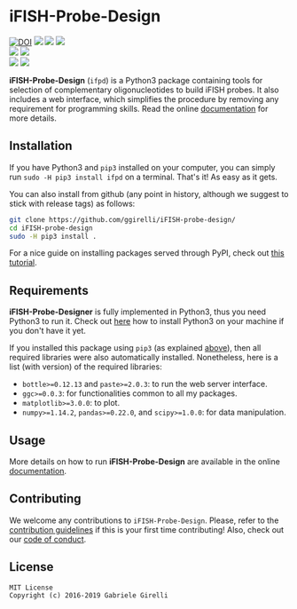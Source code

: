 # iFISH-Probe-Design

[![DOI](https://zenodo.org/badge/143724120.svg)](https://zenodo.org/badge/latestdoi/143724120) ![](https://img.shields.io/librariesio/github/ggirelli/ifish-probe-design.svg?style=flat) ![](https://img.shields.io/github/license/ggirelli/ifish-probe-design.svg?style=flat) ![](https://img.shields.io/github/release/ggirelli/ifish-probe-design.svg?style=flat)  
![](https://img.shields.io/github/release-date/ggirelli/ifish-probe-design.svg?style=flat) ![](https://img.shields.io/github/languages/code-size/ggirelli/ifish-probe-design.svg?style=flat)  
![](https://img.shields.io/github/watchers/ggirelli/ifish-probe-design.svg?label=Watch&style=social) ![](https://img.shields.io/github/stars/ggirelli/ifish-probe-design.svg?style=social)

**iFISH-Probe-Design** (`ifpd`) is a Python3 package containing tools for selection of complementary oligonucleotides to build iFISH probes. It also includes a web interface, which simplifies the procedure by removing any requirement for programming skills. Read the online [documentation](https://ggirelli.github.io/iFISH-probe-design/) for more details.

Installation
---

If you have Python3 and `pip3` installed on your computer, you can simply run `sudo -H pip3 install ifpd` on a terminal. That's it! As easy as it gets.

You can also install from github (any point in history, although we suggest to stick with release tags) as follows:

```bash
git clone https://github.com/ggirelli/iFISH-probe-design/
cd iFISH-probe-design
sudo -H pip3 install .
```

For a nice guide on installing packages served through PyPI, check out [this tutorial](https://packaging.python.org/tutorials/installing-packages/).

Requirements
---

**iFISH-Probe-Designer** is fully implemented in Python3, thus you need Python3 to run it. Check out [here](https://realpython.com/installing-python/) how to install Python3 on your machine if you don't have it yet.

If you installed this package using `pip3` (as explained [above](#installation)), then all required libraries were also automatically installed. Nonetheless, here is a list (with version) of the required libraries:

* `bottle>=0.12.13` and `paste>=2.0.3`: to run the web server interface.
* `ggc>=0.0.3`: for functionalities common to all my packages.
* `matplotlib>=3.0.0`: to plot.
* `numpy>=1.14.2`, `pandas>=0.22.0`, and `scipy>=1.0.0`: for data manipulation.

Usage
---

More details on how to run **iFISH-Probe-Design** are available in the online [documentation](https://ggirelli.github.io/iFISH-probe-design/usage).

Contributing
---

We welcome any contributions to `iFISH-Probe-Design`. Please, refer to the [contribution guidelines](https://ggirelli.github.io/iFISH-probe-design/contributing) if this is your first time contributing! Also, check out our [code of conduct](https://ggirelli.github.io/iFISH-probe-design/code_of_conduct).

License
---

```
MIT License
Copyright (c) 2016-2019 Gabriele Girelli
```
